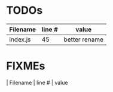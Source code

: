 # TODOs
| Filename | line # | value
| --- | --- | ---
| index.js | 45 | better rename


# FIXMEs
| Filename | line # | value
